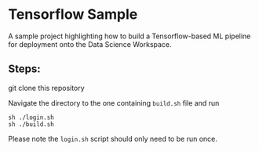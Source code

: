 # Tensorflow Sample
A sample project highlighting how to build a Tensorflow-based ML pipeline for deployment onto the Data Science Workspace.

## Steps:

git clone this repository

Navigate the directory to the one containing `build.sh` file and run

```
sh ./login.sh
sh ./build.sh
```

Please note the `login.sh` script should only need to be run once.